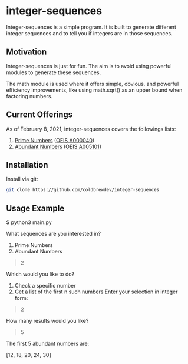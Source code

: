 # integer-sequences
Integer-sequences is a simple program. It is built to generate different integer sequences and to tell you if
 integers are in those sequences.
 
## Motivation
Integer-sequences is just for fun. The aim is to avoid using powerful modules to generate these sequences. 

The math module is used where it offers simple, obvious, and powerful efficiency improvements, like using math.sqrt()
 as an upper bound when factoring numbers. 

## Current Offerings
As of February 8, 2021, integer-sequences covers the followings lists:
1. [Prime Numbers](https://en.wikipedia.org/wiki/Prime_number) ([OEIS A000040](https://oeis.org/A000040))
2. [Abundant Numbers](https://en.wikipedia.org/wiki/Abundant_number) ([OEIS A005101](https://oeis.org/A005101))

## Installation
Install via git:
```bash
git clone https://github.com/coldbrewdev/integer-sequences
```

## Usage Example
$ python3 main.py

What sequences are you interested in?
1. Prime Numbers
2. Abundant Numbers
>2

Which would you like to do?
1. Check a specific number
2. Get a list of the first n such numbers
Enter your selection in integer form:
>2

How many results would you like?
>5

The first 5 abundant numbers are:

[12, 18, 20, 24, 30]